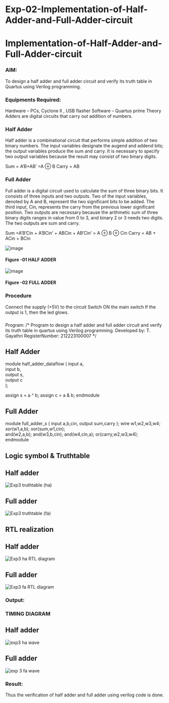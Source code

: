 # Exp-02-Implementation-of-Half-Adder-and-Full-Adder-circuit

# Implementation-of-Half-Adder-and-Full-Adder-circuit
### AIM:
To design a half adder and full adder circuit and verify its truth table in Quartus using Verilog programming.

### Equipments Required:
Hardware – PCs, Cyclone II , USB flasher
Software – Quartus prime
Theory
Adders are digital circuits that carry out addition of numbers.

### Half Adder
Half adder is a combinational circuit that performs simple addition of two binary numbers. The input variables designate the augend and addend bits; the output variables produce the sum and carry. It is necessary to specify two output variables because the result may consist of two binary digits.

Sum = A’B+AB’ =A ⊕ B Carry = AB

### Full Adder
Full adder is a digital circuit used to calculate the sum of three binary bits. It consists of three inputs and two outputs. Two of the input variables, denoted by A and B, represent the two significant bits to be added. The third input, Cin, represents the carry from the previous lower significant position. Two outputs are necessary because the arithmetic sum of three binary digits ranges in value from 0 to 3, and binary 2 or 3 needs two digits. The two outputs are sum and carry.

Sum =A’B’Cin + A’BCin’ + ABCin + AB’Cin’ = A ⊕ B ⊕ Cin Carry = AB + ACin + BCin

 ![image](https://user-images.githubusercontent.com/36288975/163552156-a13e5a56-c638-4110-97d9-8896907c8d25.png)

#### Figure -01 HALF ADDER 


![image](https://user-images.githubusercontent.com/36288975/163552057-b3547877-6d07-45b4-b7e0-bcfebfad9e1d.png)

#### Figure -02 FULL ADDER 

### Procedure

Connect the supply (+5V) to the circuit
Switch ON the main switch
If the output is 1, then the led glows.
### 
Program:
/*
Program to design a half adder and full adder circuit and verify its truth table in quartus using Verilog programming.
Developed by: T. Gayathri
RegisterNumber:  212223100007
*/
## Half Adder 
module half_adder_dataflow (
  input a,   
  input b,    
  output s,   
  output c   
);

  assign s = a ^ b; 
  assign c = a & b;
endmodule

## Full Adder
module full_adder_s (
    input a,b,cin,
    output sum,carry
);
wire w1,w2,w3,w4;       
xor(w1,a,b);
xor(sum,w1,cin);        
and(w2,a,b);
and(w3,b,cin);
and(w4,cin,a);
or(carry,w2,w3,w4);     
endmodule 

## Logic symbol & Truthtable
## Half adder
![Exp3 truthtable (ha)](https://github.com/gayumee/Exp-02-Implementation-of-Half-Adder-and-Full-Adder-circuit/assets/149037327/0fd7331b-93ab-4193-ab01-17fb2daac96f)
## Full adder 
![Exp3 truthtable (fa)](https://github.com/gayumee/Exp-02-Implementation-of-Half-Adder-and-Full-Adder-circuit/assets/149037327/e37a36ab-6b59-4faa-a419-016053f4f78e)

## RTL realization
## Half adder
![Exp3 ha RTL diagram](https://github.com/gayumee/Exp-02-Implementation-of-Half-Adder-and-Full-Adder-circuit/assets/149037327/2399ce4d-c29e-4907-871a-fe3659a8c52d)
## Full adder
![Exp3 fa RTL diagram](https://github.com/gayumee/Exp-02-Implementation-of-Half-Adder-and-Full-Adder-circuit/assets/149037327/f3692347-7a64-4d1b-94b1-184cd842c665)

### Output:
### TIMING DIAGRAM
## Half adder
![exp3 ha wave](https://github.com/gayumee/Exp-02-Implementation-of-Half-Adder-and-Full-Adder-circuit/assets/149037327/539197ab-8eb1-4c44-9962-e97d4d11f061)
## Full adder 
![exp 3 fa wave](https://github.com/gayumee/Exp-02-Implementation-of-Half-Adder-and-Full-Adder-circuit/assets/149037327/3cf754f8-568e-44af-8e8a-1fb410198bf4)




### Result:
Thus the verification of half adder and full adder using verilog code is done. 
